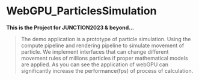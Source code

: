 # WebGPU_ParticlesSimulation
**This is the Project for JUNCTION2023 & beyond...**

> The demo application is a prototype of particle simulation. Using the compute pipeline and rendering pipeline to simulate movement of particle. We implement interfaces that can change different movement rules of millions particles if proper mathematical models are applied. As you can see the application of webGPU can significantly increase the performance(fps) of process of calculation. 